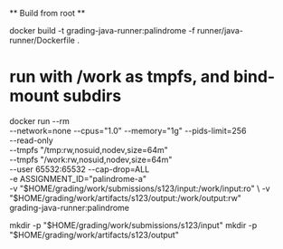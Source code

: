 ** Build from root **

docker build -t grading-java-runner:palindrome -f runner/java-runner/Dockerfile .

# run with /work as tmpfs, and bind-mount subdirs
docker run --rm \
  --network=none --cpus="1.0" --memory="1g" --pids-limit=256 \
  --read-only \
  --tmpfs "/tmp:rw,nosuid,nodev,size=64m" \
  --tmpfs "/work:rw,nosuid,nodev,size=64m" \
  --user 65532:65532 --cap-drop=ALL \
  -e ASSIGNMENT_ID="palindrome-a" \
  -v "$HOME/grading/work/submissions/s123/input:/work/input:ro" \
  -v "$HOME/grading/work/artifacts/s123/output:/work/output:rw" \
  grading-java-runner:palindrome


mkdir -p "$HOME/grading/work/submissions/s123/input"
mkdir -p "$HOME/grading/work/artifacts/s123/output"
